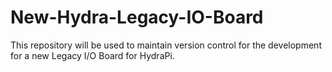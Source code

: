 # New-Hydra-Legacy-IO-Board
This repository will be used to maintain version control for the development for a new Legacy I/O Board for HydraPi.
